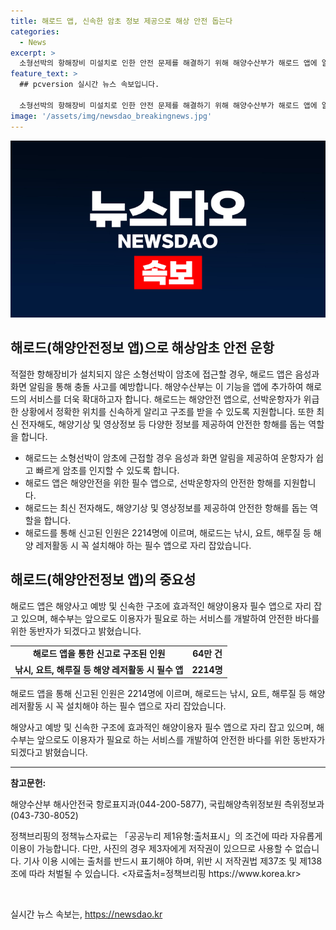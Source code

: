 ```yaml
---
title: 해로드 앱, 신속한 암초 정보 제공으로 해상 안전 돕는다
categories:
  - News
excerpt: >
  소형선박의 항해장비 미설치로 인한 안전 문제를 해결하기 위해 해양수산부가 해로드 앱에 알람 기능을 추가한다. 이 앱은 선박운항자가 위급한 상황에서 자신의 위치를 구조기관에 알리고 신속한 구조를 받을 수 있는 해양안전 앱으로, 최신 전자해도, 해양기상 정보 등 다양한 기능을 제공한다. 소형선박 사고가 빈번한 현실에 대응하여, 앱에 음성과 화면 알림 기능을 추가하여 운항자가 암초를 빠르게 인지할 수 있도록 했다. 이에 관련 기관은 계속해서 안전한 바다를 위한 서비스를 개발할 것이라 밝혔다.
feature_text: >
  ## pcversion 실시간 뉴스 속보입니다.

  소형선박의 항해장비 미설치로 인한 안전 문제를 해결하기 위해 해양수산부가 해로드 앱에 알람 기능을 추가한다. 이 앱은 선박운항자가 위급한 상황에서 자신의 위치를 구조기관에 알리고 신속한 구조를 받을 수 있는 해양안전 앱으로, 최신 전자해도, 해양기상 정보 등 다양한 기능을 제공한다. 소형선박 사고가 빈번한 현실에 대응하여, 앱에 음성과 화면 알림 기능을 추가하여 운항자가 암초를 빠르게 인지할 수 있도록 했다. 이에 관련 기관은 계속해서 안전한 바다를 위한 서비스를 개발할 것이라 밝혔다.
image: '/assets/img/newsdao_breakingnews.jpg'
---
```


<p><img src="/assets/img/newsdao_breakingnews.jpg" alt="pcversion 속보" /></p>

<h2 data-ke-size="size26">해로드(해양안전정보 앱)으로 해상암초 안전 운항</h2>

<p data-ke-size="size16">적절한 항해장비가 설치되지 않은 소형선박이 암초에 접근할 경우, 해로드 앱은 음성과 화면 알림을 통해 충돌 사고를 예방합니다. 해양수산부는 이 기능을 앱에 추가하여 해로드의 서비스를 더욱 확대하고자 합니다. 해로드는 해양안전 앱으로, 선박운항자가 위급한 상황에서 정확한 위치를 신속하게 알리고 구조를 받을 수 있도록 지원합니다. 또한 최신 전자해도, 해양기상 및 영상정보 등 다양한 정보를 제공하여 안전한 항해를 돕는 역할을 합니다.</p>

<ul>
  <li>해로드는 소형선박이 암초에 근접할 경우 음성과 화면 알림을 제공하여 운항자가 쉽고 빠르게 암초를 인지할 수 있도록 합니다.</li>
  <li>해로드 앱은 해양안전을 위한 필수 앱으로, 선박운항자의 안전한 항해를 지원합니다.</li>
  <li>해로드는 최신 전자해도, 해양기상 및 영상정보를 제공하여 안전한 항해를 돕는 역할을 합니다.</li>
  <li>해로드를 통해 신고된 인원은 2214명에 이르며, 해로드는 낚시, 요트, 해루질 등 해양 레저활동 시 꼭 설치해야 하는 필수 앱으로 자리 잡았습니다.</li>
</ul>

<h2 data-ke-size="size26">해로드(해양안전정보 앱)의 중요성</h2>

<p data-ke-size="size16">해로드 앱은 해양사고 예방 및 신속한 구조에 효과적인 해양이용자 필수 앱으로 자리 잡고 있으며, 해수부는 앞으로도 이용자가 필요로 하는 서비스를 개발하여 안전한 바다를 위한 동반자가 되겠다고 밝혔습니다.</p>

<table>
  <tr>
    <td style="text-align: center; height: 17px;"><b>해로드 앱을 통한 신고로 구조된 인원</b></td>
    <td style="text-align: center; height: 17px;"><b>64만 건</b></td>
  </tr>
  <tr>
    <td style="text-align: center; height: 17px;"><b>낚시, 요트, 해루질 등 해양 레저활동 시 필수 앱</b></td>
    <td style="text-align: center; height: 17px;"><b>2214명</b></td>
  </tr>
</table>

<p data-ke-size="size16">해로드 앱을 통해 신고된 인원은 2214명에 이르며, 해로드는 낚시, 요트, 해루질 등 해양 레저활동 시 꼭 설치해야 하는 필수 앱으로 자리 잡았습니다.</p>

<p data-ke-size="size16">해양사고 예방 및 신속한 구조에 효과적인 해양이용자 필수 앱으로 자리 잡고 있으며, 해수부는 앞으로도 이용자가 필요로 하는 서비스를 개발하여 안전한 바다를 위한 동반자가 되겠다고 밝혔습니다.</p>

<hr>

<p data-ke-size="size16"><b>참고문헌:</b></p>

<p data-ke-size="size16">해양수산부 해사안전국 항로표지과(044-200-5877), 국립해양측위정보원 측위정보과(043-730-8052)</p>

<p data-ke-size="size16">정책브리핑의 정책뉴스자료는 「공공누리 제1유형:출처표시」의 조건에 따라 자유롭게 이용이 가능합니다. 다만, 사진의 경우 제3자에게 저작권이 있으므로 사용할 수 없습니다. 기사 이용 시에는 출처를 반드시 표기해야 하며, 위반 시 저작권법 제37조 및 제138조에 따라 처벌될 수 있습니다. <자료출처=정책브리핑 https://www.korea.kr></p>

<p data-ke-size="size16">&nbsp;</p>
실시간 뉴스 속보는, <a href="https://newsdao.kr" rel="dofollow">https://newsdao.kr</a>


